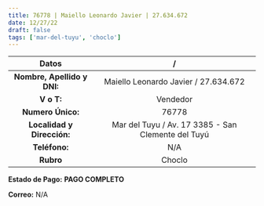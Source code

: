 ```yaml
---
title: 76778 | Maiello Leonardo Javier | 27.634.672
date: 12/27/22
draft: false
tags: ['mar-del-tuyu', 'choclo']
---
```


|          **Datos**          |                          /                         |
|:---------------------------:|:--------------------------------------------------:|
| **Nombre, Apellido y DNI:** |        Maiello Leonardo Javier / 27.634.672        |
|          **V o T:**         |                      Vendedor                      |
|      **Numero Único:**      |                        76778                       |
|  **Localidad y Dirección:** | Mar del Tuyu / Av. 17 3385 - San Clemente del Tuyú |
|        **Teléfono:**        |                         N/A                        |
|          **Rubro**          |                       Choclo                       |

**Estado de Pago:** **PAGO COMPLETO**

**Correo:** N/A
